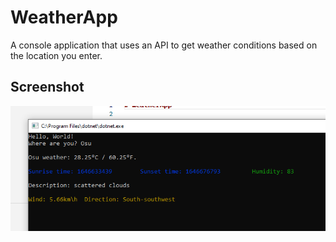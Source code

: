 # WeatherApp

A console application that uses an API to get weather conditions based on the location you enter.

## Screenshot

![image](https://github.com/mk-milly02/WeatherApp/blob/master/Screenshots/Screenshot%202022-03-07%20201746.png)
